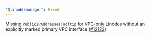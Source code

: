 ```yaml
---
"@linode/manager": Fixed
---
```


Missing `PublicIPAddressesTooltip` for VPC-only Linodes without an explicitly marked primary VPC interface ([#12122](https://github.com/linode/manager/pull/12122))
